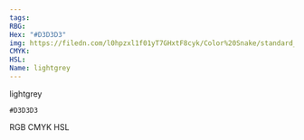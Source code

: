 ```yaml
---
tags:
RBG:
Hex: "#D3D3D3"
img: https://filedn.com/l0hpzxl1f01yT7GHxtF8cyk/Color%20Snake/standard_csv_to_svg/#D3D3D3.svg
CMYK:
HSL:
Name: lightgrey
---
```

lightgrey
```palette
#D3D3D3
```
RGB
CMYK
HSL